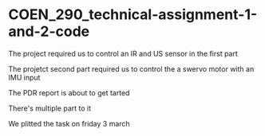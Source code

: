 # COEN_290_technical-assignment-1-and-2-code

The project required us to control an IR and US sensor in the first part

The projetct second part required us to control the a swervo motor with an IMU input

The PDR report is about to get tarted

There's multiple part to it

We plitted the task on friday 3 march
